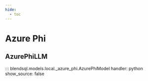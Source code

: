 ```yaml
---
hide:
  - toc
---
```

# Azure Phi

## AzurePhiLLM

::: blendsql.models.local._azure_phi.AzurePhiModel
    handler: python
    show_source: false
